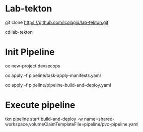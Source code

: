# Lab-tekton

git clone https://github.com/lcolagio/lab-tekton.git

cd lab-tekton

# Init Pipeline

oc new-project devsecops

oc apply -f pipeline/task-apply-manifests.yaml

oc apply -f pipeline/pipeline-build-and-deploy.yaml

# Execute pipeline

tkn pipeline start build-and-deploy -w name=shared-workspace,volumeClaimTemplateFile=pipeline/pvc-pipeline.yaml




